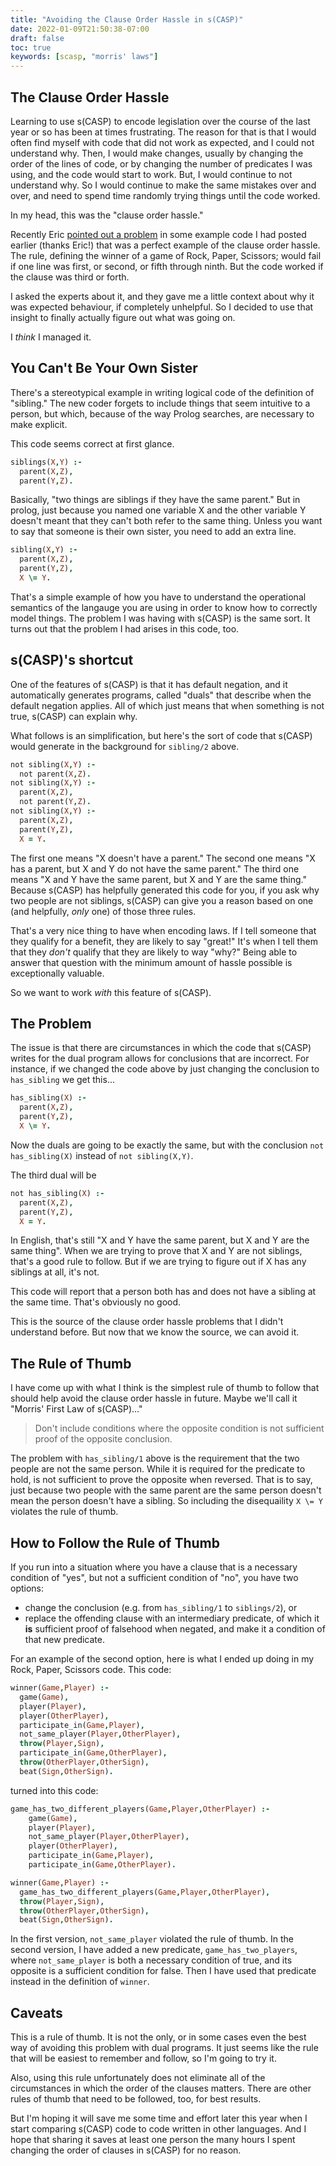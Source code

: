 ```yaml
---
title: "Avoiding the Clause Order Hassle in s(CASP)"
date: 2022-01-09T21:50:38-07:00
draft: false
toc: true
keywords: [scasp, "morris' laws"]
---
```


## The Clause Order Hassle
 
Learning to use s(CASP) to encode legislation over the course of the last year
or so has been at times frustrating. The reason for that is that I would often
find myself with code that did not work as expected, and I could not understand
why. Then, I would make changes, usually by changing the order of the lines
of code, or by changing the number of predicates I was using, and the code would start to work. But, I would
continue to not understand why. So I would continue to make the same mistakes over and
over, and need to spend time randomly trying things until the code worked.

In my head, this was the "clause order hassle." 

Recently Eric [pointed out a problem](https://medium.com/@eric64978338/hi-i-am-also-a-fans-of-logic-programming-7bcbba452d03) in some example code I had posted earlier
(thanks Eric!) that was a perfect example of the clause order hassle. The rule, defining the winner of a game of Rock, Paper, Scissors; would fail if
one line was first, or second, or fifth through ninth. But the code worked
if the clause was third or forth.

I asked the experts about it, and they gave me a little context
about why it was expected behaviour, if completely unhelpful. So I 
decided to use that insight to finally actually figure out what was going on.

I _think_ I managed it.

## You Can't Be Your Own Sister

There's a stereotypical example in writing logical code of the definition
of "sibling." The new coder forgets to include things that seem intuitive
to a person, but which, because of the way Prolog searches, are necessary
to make explicit.

This code seems correct at first glance.
```prolog
siblings(X,Y) :-
  parent(X,Z),
  parent(Y,Z).
```
Basically, "two things are siblings if they have the same parent." But in prolog, just because you named one variable X and the other variable Y doesn't
meant that they can't both refer to the same thing. Unless you want to say
that someone is their own sister, you need to add an extra line.
```prolog
sibling(X,Y) :-
  parent(X,Z),
  parent(Y,Z),
  X \= Y.
```

That's a simple example of how you have to understand the operational
semantics of the langauge you are using in order to know how to correctly
model things. The problem I was having with s(CASP) is the same sort. It
turns out that the problem I had arises in this code, too.

## s(CASP)'s shortcut

One of the features of s(CASP) is that it has default negation, and it automatically generates programs, called "duals" that describe when the default negation applies. All of which just means that when something is
not true, s(CASP) can explain why.

What follows is an simplification, but here's the sort of code that s(CASP) would
generate in the background for `sibling/2` above.
```prolog
not sibling(X,Y) :-
  not parent(X,Z).
not sibling(X,Y) :-
  parent(X,Z),
  not parent(Y,Z).
not sibling(X,Y) :-
  parent(X,Z),
  parent(Y,Z),
  X = Y.
```
The first one means "X doesn't have a parent." The second one means "X has a parent, but X and Y
do not have the same parent." The third one means "X and Y have the same parent, but X and Y are the same thing." Because s(CASP) has helpfully
generated this code for you, if you ask why two people are not
siblings, s(CASP) can give you a reason based on one (and helpfully, _only_ one) of those three rules.

That's a very nice thing to have when encoding laws.
If I tell someone that they qualify for
a benefit, they are likely to say "great!" It's when I tell them that they
_don't_ qualify that they are likely to way "why?" Being able to answer that
question with the minimum amount of hassle possible is exceptionally valuable.

So we want to work _with_ this feature of s(CASP).

## The Problem

The issue is that there are circumstances in which the code that s(CASP) 
writes for the dual
program allows for conclusions that are incorrect. For instance, if
we changed the code above by just changing the conclusion to `has_sibling`
we get this...
```prolog
has_sibling(X) :-
  parent(X,Z),
  parent(Y,Z),
  X \= Y.
```
Now the duals are going to be exactly the same,
but with the conclusion `not has_sibling(X)` instead of
`not sibling(X,Y)`.

The third dual will be
```prolog
not has_sibling(X) :-
  parent(X,Z),
  parent(Y,Z),
  X = Y.
```

In English, that's still "X and Y have the same parent, but X and Y are the same 
thing". When we are trying to prove that X and Y are not siblings, that's a good rule to follow. But if we are trying to figure out if X has any siblings at all, it's not.

This code will report that a person both has and does not have a
sibling at the same time. That's obviously no good.

This is the source of the clause order hassle problems that I didn't
understand before. But now that we know the source, we can avoid it.

## The Rule of Thumb

I have come up with what I think is the simplest
rule of thumb to follow that should help avoid the clause order hassle
in future. Maybe we'll call it "Morris' First Law of s(CASP)..."

> Don't include conditions where the opposite condition is not sufficient
> proof of the opposite conclusion.

The problem with `has_sibling/1` above is the requirement that the
two people are not the same person. While it is required for the predicate to
hold, is not sufficient to prove the opposite when reversed.
That is to say, just because two people with the same parent are the same 
person doesn't mean the person doesn't
have a sibling. So including the disequaility `X \= Y` violates the rule of
thumb.

## How to Follow the Rule of Thumb

If you run into a situation where you have a clause that is a necessary
condition of "yes", but not a sufficient condition of "no", you have two options:
* change the conclusion (e.g. from `has_sibling/1` to `siblings/2`), or
* replace the offending clause with an intermediary predicate, of which it
  **is** sufficient proof of falsehood when negated, and make it
  a condition of that new predicate.

For an example of the second option, here is what I ended up doing in my Rock, Paper, Scissors code.
This code:
```prolog
winner(Game,Player) :-
  game(Game),
  player(Player),
  player(OtherPlayer),
  participate_in(Game,Player),
  not_same_player(Player,OtherPlayer),
  throw(Player,Sign), 
  participate_in(Game,OtherPlayer),
  throw(OtherPlayer,OtherSign),
  beat(Sign,OtherSign).
```
turned into this code:
```prolog
game_has_two_different_players(Game,Player,OtherPlayer) :-
    game(Game),
    player(Player),
    not_same_player(Player,OtherPlayer),
    player(OtherPlayer),
    participate_in(Game,Player),
    participate_in(Game,OtherPlayer).

winner(Game,Player) :-
  game_has_two_different_players(Game,Player,OtherPlayer),
  throw(Player,Sign),
  throw(OtherPlayer,OtherSign),
  beat(Sign,OtherSign).
```

In the first version, `not_same_player` violated the rule of thumb. In the
second version, I have added a new predicate, `game_has_two_players`, where
`not_same_player` is both a necessary condition of true, and its opposite is
a sufficient condition for false. Then I have used that predicate instead in
the definition of `winner`.

## Caveats

This is a rule of thumb. It is not the only, or in some cases even the best
way of avoiding this problem with dual programs. It just seems like the rule
that will be easiest to remember and follow, so I'm going to try it.

Also, using this rule unfortunately does not eliminate all of the circumstances
in which the order of the clauses matters. There are other rules of thumb
that need to be followed, too, for best results.

But I'm hoping it will save me some time and effort later this year when I start
comparing s(CASP) code to code written in other languages. And I hope that sharing it saves at least one person the many hours I spent changing the order of clauses in s(CASP) for no reason.